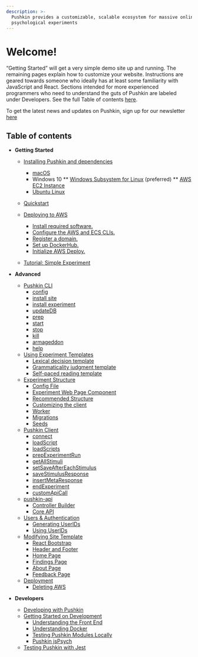 ```yaml
---
description: >-
  Pushkin provides a customizable, scalable ecosystem for massive online
  psychological experiments
---
```


# Welcome!

“Getting Started” will get a very simple demo site up and running. The remaining pages explain how to customize your website. Instructions are geared towards someone who ideally has at least some familiarity with JavaScript and React. Sections intended for more experienced programmers who need to understand the guts of Pushkin are labeled under Developers. See the full Table of contents [here](./#table-of-contents).

To get the latest news and updates on Pushkin, sign up for our newsletter [here](https://groups.google.com/g/pushkinjs)

## Table of contents

* **Getting Started**
  * [Installing Pushkin and dependencies](getting-started/installing-pushkin-and-dependencies/)
    * [macOS](getting-started/installing-pushkin-and-dependencies/macos-install.md)
    * Windows 10
   	** [Windows Subsystem for Linux](getting-started/installing-pushkin-and-dependencies/windows-install.md) (preferred)
	** [AWS EC2 Instance](ec2-install.md) 
	* [Ubuntu Linux](getting-started/installing-pushkin-and-dependencies/ubuntu-install.md)
  * [Quickstart](getting-started/quickstart/)
  * [Deploying to AWS](getting-started/deploying-to-aws/README.md)
    * [Install required software.](getting-started/deploying-to-aws/install-required-software.md)
    * [Configure the AWS and ECS CLIs.](getting-started/deploying-to-aws/configure-aws-and-ecs-clis.md)
    * [Register a domain.](getting-started/deploying-to-aws/domain-registration.md)
    * [Set up DockerHub.](getting-started/deploying-to-aws/dockerhub.md)
    * [Initialize AWS Deploy.](getting-started/deploying-to-aws/initializing-aws-deploy.md)

  * [Tutorial: Simple Experiment](getting-started/tutorial-simple-experiment.md)
* **Advanced**
  * [Pushkin CLI](advanced/pushkin-cli.md)
    * [config](advanced/pushkin-cli.md#config)
    * [install site](advanced/pushkin-cli.md#install-site)
    * [install experiment](advanced/pushkin-cli.md#install-experiment)
    * [updateDB](advanced/pushkin-cli.md#updatedb)
    * [prep](advanced/pushkin-cli.md#prep)
    * [start](advanced/pushkin-cli.md#start)
    * [stop](advanced/pushkin-cli.md#stop)
    * [kill](advanced/pushkin-cli.md#kill)
    * [armageddon](advanced/pushkin-cli.md#armageddon)
    * [help](advanced/pushkin-cli.md#help)
  * [Using Experiment Templates](advanced/modifying-experiment-templates/)
    * [Lexical decision template](advanced/modifying-experiment-templates/lexical-decision-template.md)
    * [Grammaticality judgment template](advanced/modifying-experiment-templates/grammaticality-judgment-template.md)
    * [Self-paced reading template](advanced/modifying-experiment-templates/self-paced-reading-template.md)
  * [Experiment Structure](advanced/experiment-structure/)
    * [Config File](advanced/experiment-structure/experiment-config-files.md)
    * [Experiment Web Page Component](advanced/experiment-structure/experiment-web-page-component.md)
    * [Recommended Structure](advanced/experiment-structure/experiment-web-page-component.md#recommended-structure)
    * [Customizing the client](advanced/experiment-structure/experiment-web-page-component.md#customizing-the-client)
    * [Worker](advanced/experiment-structure/worker-component-migration-and-seed.md#experiment-worker-component)
    * [Migrations](advanced/experiment-structure/worker-component-migration-and-seed.md#experiment-migrations)
    * [Seeds](advanced/experiment-structure/worker-component-migration-and-seed.md#experiment-seeds)
  * [Pushkin Client](advanced/pushkin-client.md)
    * [connect](advanced/pushkin-client.md#connect)
    * [loadScript](advanced/pushkin-client.md#loadscript)
    * [loadScripts](advanced/pushkin-client.md#loadscripts)
    * [prepExperimentRun](advanced/pushkin-client.md#prepexperimentrun)
    * [getAllStimuli](advanced/pushkin-client.md#getallstimuli)
    * [setSaveAfterEachStimulus](advanced/pushkin-client.md#setsaveaftereachstimulus)
    * [saveStimulusResponse](advanced/pushkin-client.md#savestimulusresponse)
    * [insertMetaResponse](advanced/pushkin-client.md#insertmetaresponse)
    * [endExperiment](advanced/pushkin-client.md#endexperiment)
    * [customApiCall](advanced/pushkin-client.md#customapicall)
  * [pushkin-api](https://pushkin-social-science-at-scale.readthedocs.io/en/latest/api/pushkin_api.html)
    * [Controller Builder](advanced/pushkin-api/api-controller-builder.md)
    * [Core API](advanced/pushkin-api/core-api.md)
  * [Users & Authentication](advanced/users-and-authentication.md)
    * [Generating UserIDs](advanced/users-and-authentication.md#generating-userids)
    * [Using UserIDs](advanced/users-and-authentication.md#using-userids)
  * [Modifying Site Template](advanced/modifying-site-template/)
    * [React Bootstrap](advanced/modifying-site-template/react-bootstrap.md)
    * [Header and Footer](advanced/modifying-site-template/header-and-footer.md)
    * [Home Page](advanced/modifying-site-template/home-page.md)
    * [Findings Page](advanced/modifying-site-template/findings-page.md)
    * [About Page](advanced/modifying-site-template/about-page.md)
    * [Feedback Page](advanced/modifying-site-template/feedback-page.md)
  * [Deployment](advanced/deploying/)
    * [Deleting AWS](advanced/deploying/awsDeletion.md)

* **Developers**
  * [Developing with Pushkin](developers/developing-with-pushkin.md)
  * [Getting Started on Development](developers/getting-started-on-development.md)
    * [Understanding the Front End](developers/getting-started-on-development.md#understanding-the-front-end)
    * [Understanding Docker](developers/getting-started-on-development.md#understanding-docker)
    * [Testing Pushkin Modules Locally](developers/getting-started-on-development.md#testing-pushkin-modules-locally)
    * [Pushkin jsPsych](https://github.com/pushkin-consortium/pushkin/tree/423120801ce745e971a197dd80d762db002b1749/docs-gitbook/developers/getting-started-on-development/README.md#pushkin-jspsych)
  * [Testing Pushkin with Jest](advanced/testing-pushkin-with-jest.md)

